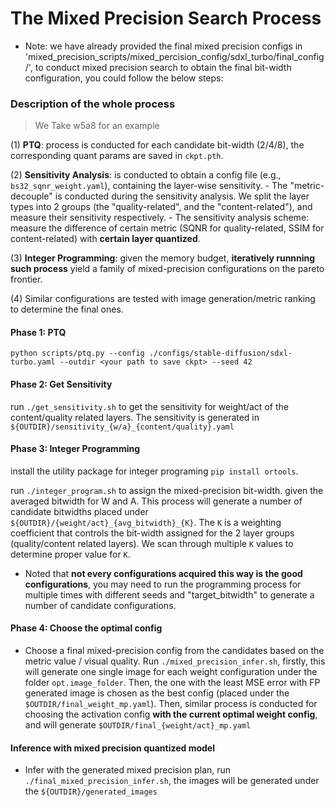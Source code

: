 
# The Mixed Precision Search Process

* Note: we have already provided the final mixed precision configs in 'mixed_precision_scripts/mixed_percision_config/sdxl_turbo/final_config/', to conduct mixed precision search to obtain the final bit-width configuration, you could follow the below steps:

### Description of the whole process

> We Take w5a8 for an example

(1) **PTQ**: process is conducted for each candidate bit-width (2/4/8), the corresponding quant params are saved in `ckpt.pth`. 

(2) **Sensitivity Analysis**: is conducted to obtain a config file (e.g., `bs32_sqnr_weight.yaml`), containing the layer-wise sensitivity. 
    - The "metric-decouple" is conducted during the sensitivity analysis. We split the layer types into 2 groups (the "quality-related", and the "content-related"), and measure their sensitivity respectively. 
    - The sensitivity analysis scheme: measure the difference of certain metric (SQNR for quality-related, SSIM for content-related) with **certain layer quantized**. 

(3) **Integer Programming**: given the memory budget, **iteratively runnning such process** yield a family of mixed-precision configurations on the pareto frontier. 

(4) Similar configurations are tested with image generation/metric ranking to determine the final ones. 

#### Phase 1: PTQ

```shell
python scripts/ptq.py --config ./configs/stable-diffusion/sdxl-turbo.yaml --outdir <your path to save ckpt> --seed 42
```

#### Phase 2: Get Sensitivity

run `./get_sensitivity.sh` to get the sensitivity for weight/act of the content/quality related layers. The sensitivity is generated in `${OUTDIR}/sensitivity_{w/a}_{content/quality}.yaml`

#### Phase 3: Integer Programming

install the utility package for integer programing `pip install ortools`. 

run `./integer_program.sh` to assign the mixed-precision bit-width. given the averaged bitwidth for W and A. This process will generate a number of candidate bitwidths placed under `${OUTDIR}/{weight/act}_{avg_bitwidth}_{K}`. The `K` is a weighting coefficient that controls the bit-width assigned for the 2 layer groups (quality/content related layers). We scan through multiple `K` values to determine proper value for `K`. 

- Noted that **not every configurations acquired this way is the good configurations**, you may need to run the programming process for multiple times with different seeds and "target_bitwidth" to generate a number of candidate configurations.

#### Phase 4: Choose the optimal config

- Choose a final mixed-precision config from the candidates based on the metric value / visual quality. Run `./mixed_precision_infer.sh`, firstly, this will generate one single image for each weight configuration under the folder `opt.image_folder`. Then, the one with the least MSE error with FP generated image is chosen as the best config (placed under the `$OUTDIR/final_weight_mp.yaml`). Then, similar process is conducted for choosing the activation config **with the current optimal weight config**, and will generate `$OUTDIR/final_{weight/act}_mp.yaml`


#### Inference with mixed precision quantized model

- Infer with the generated mixed precision plan, run `./final_mixed_precision_infer.sh`, the images will be generated under the `${OUTDIR}/generated_images`


